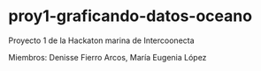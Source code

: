 # proy1-graficando-datos-oceano
Proyecto 1 de la Hackaton marina de Intercoonecta

Miembros: Denisse Fierro Arcos, María Eugenia López
